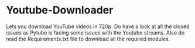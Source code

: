 # Youtube-Downloader

Lets you download YouTube videos in 720p. 
Do have a look at all the closed issues as Pytube is facing some issues with the Youtube streams. 
Also do read the Requirements.txt file to download all the required modules.
